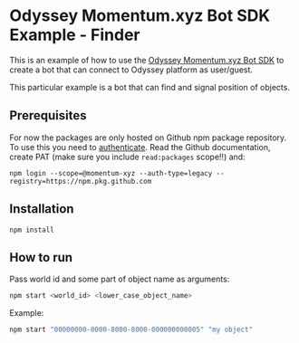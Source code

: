 # Odyssey Momentum.xyz Bot SDK Example - Finder

This is an example of how to use the [Odyssey Momentum.xyz Bot SDK](https://github.com/momentum-xyz/bot-sdk-nodejs) to create a bot that can connect to Odyssey platform as user/guest.

This particular example is a bot that can find and signal position of objects.

## Prerequisites

For now the packages are only hosted on Github npm package repository.
To use this you need to [authenticate](https://docs.github.com/en/packages/working-with-a-github-packages-registry/working-with-the-npm-registry#authenticating-to-github-packages).
Read the Github documentation, create PAT (make sure you include `read:packages` scope!!) and:

```shell
npm login --scope=@momentum-xyz --auth-type=legacy --registry=https://npm.pkg.github.com
```

## Installation

```shell
npm install
```

## How to run

Pass world id and some part of object name as arguments:

```bash
npm start <world_id> <lower_case_object_name>
```

Example:

```bash
npm start "00000000-0000-8000-8000-000000000005" "my object"
```
